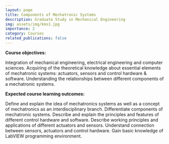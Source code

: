 ```yaml
---
layout: page
title: Components of Mechatronic Systems
description: Graduate Study in Mechanical Engineering
img: assets/img/kms1.jpg
importance: 2
category: Courses
related_publications: false
---
```


<b>Course objectives:</b>

Integration of mechanical engineering, electrical engineering and computer sciences. Acquiring of the theoretical knowledge about essential elements of mechatronic systems: actuators, sensors and control hardware & software. Understanding the relationships between different components of a mechatronic systems.

<b>Expected course learning outcomes:</b>

Define and explain the idea of mechatronics systems as well as a concept of mechatronics as an interdisciplinary branch. Differentiate components of mechatronic systems. Describe and explain the principles and features of different control hardware and software. Describe working principles and applications of different actuators and sensors. Understand connection between sensors, actuators and control hardware. Gain basic knowledge of LabVIEW programming environment.